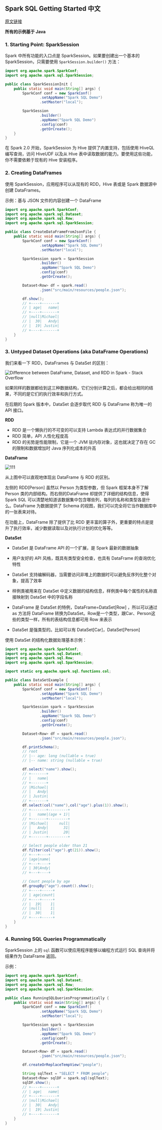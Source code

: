 ## Spark SQL Getting Started 中文

[原文链接](http://spark.apache.org/docs/latest/sql-getting-started.html)

**所有的示例基于 Java**

### 1. Starting Point: SparkSession

Spark 中所有功能的入口点是 SparkSession。如果要创建出一个基本的 SparkSession，只需要使用 `SparkSession.builder()` 方法：

```java
import org.apache.spark.SparkConf;
import org.apache.spark.sql.SparkSession;

public class SparkSessionInit {
    public static void main(String[] args) {
        SparkConf conf = new SparkConf()
                .setAppName("Spark SQL Demo")
                .setMaster("local");

        SparkSession
                .builder()
                .appName("Spark SQL Demo")
                .config(conf)
                .getOrCreate();
    }
}

```

在 Spark 2.0 开始，SparkSession 为 Hive 提供了内置支持，包括使用 HiveQL 编写查询，访问 HiveUDF 以及从 Hive 表中读取数据的能力。要使用这些功能，你不需要依赖于现有的 Hive 安装程序。

### 2. Creating DataFrames

使用 SparkSession，应用程序可以从现有的 RDD，Hive 表或是 Spark 数据源中创建 DataFrames。

示例：基与 JSON 文件的内容创建一个 DataFrame

```java
import org.apache.spark.SparkConf;
import org.apache.spark.sql.Dataset;
import org.apache.spark.sql.Row;
import org.apache.spark.sql.SparkSession;

public class CreateDataFrameFromJsonFile {
    public static void main(String[] args) {
        SparkConf conf = new SparkConf()
                .setAppName("Spark SQL Demo")
                .setMaster("local");

        SparkSession spark = SparkSession
                .builder()
                .appName("Spark SQL Demo")
                .config(conf)
                .getOrCreate();

        Dataset<Row> df = spark.read()
                .json("src/main/resources/people.json");

        df.show();
        // +----+-------+
        // | age|   name|
        // +----+-------+
        // |null|Michael|
        // |  30|   Andy|
        // |  19| Justin|
        // +----+-------+
    }
}

```

### 3. Untyped Dataset Operations (aka DataFrame Operations)

我们来看一下 RDD，DataFrames 与 DataSet 的区别：

![Difference between DataFrame, Dataset, and RDD in Spark - Stack Overflow](https://tva1.sinaimg.cn/large/008i3skNgy1gww2lal7ssj30go0c1wfk.jpg)

如果同样的数据都给到这三种数据结构，它们分别计算之后，都会给出相同的结果，不同的是它们的执行效率和执行方式。

在后期的 Spark 版本中，DataSet 会逐步取代 RDD 与 DataFrame 称为唯一的 API 接口。

**RDD**

- RDD 是一个懒执行的不可变的可以支持 Lambda 表达式的并行数据集合
- RDD 简单，API 人性化程度高
- RDD 的劣势是性能限制，它是一个 JVM 驻内存对象，这也就决定了存在 GC 的限制和数据增加时 Java 序列化成本的升高

**DataFrame**

![111](https://tva1.sinaimg.cn/large/008i3skNgy1gww2ve4tqbj30jb0b50to.jpg)

从上图中可以直观地体现出 DataFrame 与 RDD 的区别。

左侧的 RDD[Person] 虽然以 Person 为类型参数，但 Spark 框架本身不了解 Person 类的内部结构。而右侧的DataFrame 却提供了详细的结构信息，使得 Spark SQL 可以清楚地知道该数据集中包含哪些列，每列的名称和类型各是什么。DataFrame 为数据提供了 Schema 的视图，我们可以完全将它当作数据库中的一张表来对待。

在功能上，DataFrame 除了提供了比 RDD 更丰富的算子外，更重要的特点是提升了执行效率，减少数据读取以及对执行计划的优化等等。

**DataSet**

- DataSet 是 DataFrame API 的一个扩展，是 Spark 最新的数据抽象

- 用户友好的 API 风格，既具有类型安全检查，也具有 DataFrame 的查询优化特性
- DataSet 支持编解码器，当需要访问非堆上的数据时可以避免反序列化整个对象，提高了效率
- 样例类被用来在 DataSet 中定义数据的结构信息，样例类中每个属性的名称直接映射到 DataSet 中的字段名称
- DataFrame 是 DataSet 的特例，DataFrame=DataSet[Row] ，所以可以通过 as 方法将 DataFrame 转换为DataSet。Row是一个类型，跟Car、Person这些的类型一样，所有的表结构信息都可用 Row 来表示
- DataSet 是强类型的。比如可以有 DataSet[Car]，DataSet[Person]



使用 DataSet 的结构化数据处理基本示例：

```java
import org.apache.spark.SparkConf;
import org.apache.spark.sql.Dataset;
import org.apache.spark.sql.Row;
import org.apache.spark.sql.SparkSession;

import static org.apache.spark.sql.functions.col;

public class DataSetExample {
    public static void main(String[] args) {
        SparkConf conf = new SparkConf()
                .setAppName("Spark SQL Demo")
                .setMaster("local");

        SparkSession spark = SparkSession
                .builder()
                .appName("Spark SQL Demo")
                .config(conf)
                .getOrCreate();

        Dataset<Row> df = spark.read()
                .json("src/main/resources/people.json");

        df.printSchema();
        // root
        // |-- age: long (nullable = true)
        // |-- name: string (nullable = true)

        df.select("name").show();
        // +-------+
        // |   name|
        // +-------+
        // |Michael|
        // |   Andy|
        // | Justin|
        // +-------+
        df.select(col("name"),col("age").plus(1)).show();
        // +-------+---------+
        // |   name|(age + 1)|
        // +-------+---------+
        // |Michael|     null|
        // |   Andy|       31|
        // | Justin|       20|
        // +-------+---------+

        // Select people older than 21
        df.filter(col("age").gt(21)).show();
        // +---+----+
        // |age|name|
        // +---+----+
        // | 30|Andy|
        // +---+----+

        // Count people by age
        df.groupBy("age").count().show();
        // +----+-----+
        // | age|count|
        // +----+-----+
        // |  19|    1|
        // |null|    1|
        // |  30|    1|
        // +----+-----+
    }
}

```

### 4. Running SQL Queries Programmatically

SparkSession 上的 `sql` 函数可以使应用程序能够以编程方式运行 SQL 查询并将结果作为 DataFrame 返回。

示例：

```java
import org.apache.spark.SparkConf;
import org.apache.spark.sql.Dataset;
import org.apache.spark.sql.Row;
import org.apache.spark.sql.SparkSession;

public class RunningSQLQueriesProgrammatically {
    public static void main(String[] args) {
        SparkConf conf = new SparkConf()
                .setAppName("Spark SQL Demo")
                .setMaster("local");

        SparkSession spark = SparkSession
                .builder()
                .appName("Spark SQL Demo")
                .config(conf)
                .getOrCreate();

        Dataset<Row> df = spark.read()
                .json("src/main/resources/people.json");

        df.createOrReplaceTempView("people");

        String sqlText = "SELECT * FROM people";
        Dataset<Row> sqlDF = spark.sql(sqlText);
        sqlDF.show();
        // +----+-------+
        // | age|   name|
        // +----+-------+
        // |null|Michael|
        // |  30|   Andy|
        // |  19| Justin|
        // +----+-------+
    }
}

```









